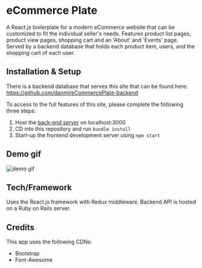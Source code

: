 # eCommerce Plate

A React.js boilerplate for a modern eCommerce website that can be customized to fit the individual seller's needs. Features product list pages, product view pages, shopping cart and an 'About' and 'Events' page. Served by a backend database that holds each product item, users, and the shopping cart of each user.

## Installation & Setup

There is a backend database that serves this site that can be found here: https://github.com/danmj/eCommercePlate-backend

To access to the full features of this site, please complete the following three steps:

1. Host the [back-end server](https://github.com/danmj/eCommercePlate-backend) on localhost:3000
2. CD into this repository and run ```bundle install```
2. Start-up the frontend development server using ```npm start```

## Demo gif

![demo gif](https://media.giphy.com/media/XfW2jjx4XUOeO02awk/giphy.gif)

## Tech/Framework

Uses the React.js framework with Redux middleware. Backend API is hosted on a Ruby on Rails server.
 
## Credits

 This app uses the following CDNs:
  - Bootstrap
  - Font-Awesome
